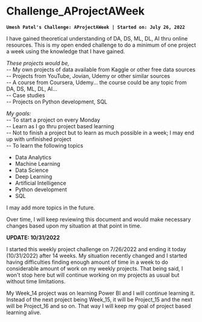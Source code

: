 # Challenge_AProjectAWeek
**`Umesh Patel's Challenge: AProjectAWeek | Started on: July 26, 2022`**

I have gained theoretical understanding of DA, DS, ML, DL, AI thru online resources. This is my open ended challenge to do a minimum of one project a week using the knowledge that I have gained.

*These projects would be,*  
-- My own projects of data available from Kaggle or other free data sources  
-- Projects from YouTube, Jovian, Udemy or other similar sources  
-- A course from Coursera, Udemy... the course could be any topic from DA, DS, ML, DL, AI...  
-- Case studies  
-- Projects on Python development, SQL  

*My goals:*  
-- To start a project on every Monday  
-- Learn as I go thru project based learning  
-- Not to finish a project but to learn as much possible in a week; I may end up with unfinished project  
-- To learn the following topics
   * Data Analytics
   * Machine Learning
   * Data Science
   * Deep Learning
   * Artificial Intelligence
   * Python development
   * SQL

I may add more topics in the future.

Over time, I will keep reviewing this document and would make necessary changes based upon my situation at that point in time.

**UPDATE: 10/31/2022**  

I started this weekly project challenge on 7/26/2022 and ending it today (10/31/2022) after 14 weeks. My situation recently changed and I started having difficulties finding enough amount of time in a week to do considerable amount of work on my weekly projects. That being said, I won't stop here but will continue working on my projects as usual but without time limitations.  

My Week_14 project was on learning Power BI and I will continue learning it. Instead of the next project being Week_15, it will be Project_15 and the next will be Project_16 and so on. That way I will keep my goal of project based learning alive.
